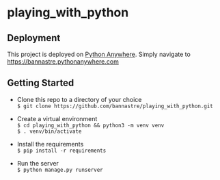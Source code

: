 # playing_with_python

## Deployment
This project is deployed on [Python Anywhere](https://www.pythonanywhere.com). Simply navigate to https://bannastre.pythonanywhere.com

## Getting Started
- Clone this repo to a directory of your choice  
    `$ git clone https://github.com/bannastre/playing_with_python.git`
    
- Create a virtual environment  
    `$ cd playing_with_python && python3 -m venv venv`  
    `$ . venv/bin/activate`

- Install the requirements  
    `$ pip install -r requirements`  

- Run the server  
    `$ python manage.py runserver`

